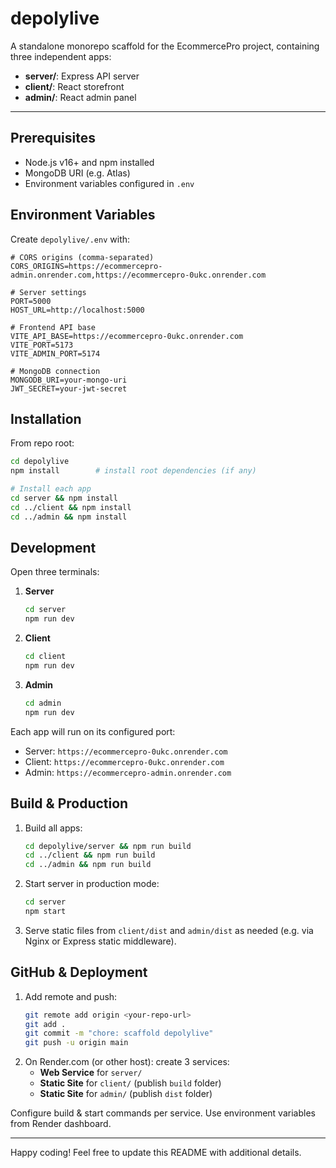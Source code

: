 # depolylive

A standalone monorepo scaffold for the EcommercePro project, containing three independent apps:

- **server/**: Express API server
- **client/**: React storefront
- **admin/**: React admin panel

---

## Prerequisites

- Node.js v16+ and npm installed
- MongoDB URI (e.g. Atlas)
- Environment variables configured in `.env`

## Environment Variables

Create `depolylive/.env` with:

```env
# CORS origins (comma-separated)
CORS_ORIGINS=https://ecommercepro-admin.onrender.com,https://ecommercepro-0ukc.onrender.com

# Server settings
PORT=5000
HOST_URL=http://localhost:5000

# Frontend API base
VITE_API_BASE=https://ecommercepro-0ukc.onrender.com
VITE_PORT=5173
VITE_ADMIN_PORT=5174

# MongoDB connection
MONGODB_URI=your-mongo-uri
JWT_SECRET=your-jwt-secret
``` 

## Installation

From repo root:

```bash
cd depolylive
npm install        # install root dependencies (if any)

# Install each app
cd server && npm install
cd ../client && npm install
cd ../admin && npm install
``` 

## Development

Open three terminals:

1. **Server**
   ```bash
   cd server
   npm run dev
   ```
2. **Client**
   ```bash
   cd client
   npm run dev
   ```
3. **Admin**
   ```bash
   cd admin
   npm run dev
   ```

Each app will run on its configured port:
- Server: `https://ecommercepro-0ukc.onrender.com`
- Client: `https://ecommercepro-0ukc.onrender.com`
- Admin:  `https://ecommercepro-admin.onrender.com`

## Build & Production

1. Build all apps:
   ```bash
   cd depolylive/server && npm run build
   cd ../client && npm run build
   cd ../admin && npm run build
   ```
2. Start server in production mode:
   ```bash
   cd server
   npm start
   ```
3. Serve static files from `client/dist` and `admin/dist` as needed (e.g. via Nginx or Express static middleware).

## GitHub & Deployment

1. Add remote and push:
   ```bash
   git remote add origin <your-repo-url>
   git add .
   git commit -m "chore: scaffold depolylive"
   git push -u origin main
   ```
2. On Render.com (or other host): create 3 services:
   - **Web Service** for `server/`
   - **Static Site** for `client/` (publish `build` folder)
   - **Static Site** for `admin/` (publish `dist` folder)

Configure build & start commands per service. Use environment variables from Render dashboard.

---

Happy coding! Feel free to update this README with additional details.
